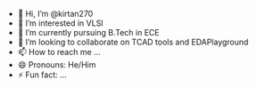 - 👋 Hi, I’m @kirtan270
- 👀 I’m interested in VLSI
- 🌱 I’m currently pursuing B.Tech in ECE
- 💞️ I’m looking to collaborate on TCAD tools and EDAPlayground
- 📫 How to reach me ...
- 😄 Pronouns: He/Him
- ⚡ Fun fact: ...

<!---
kirtan270/kirtan270 is a ✨ special ✨ repository because its `README.md` (this file) appears on your GitHub profile.
You can click the Preview link to take a look at your changes.
--->
